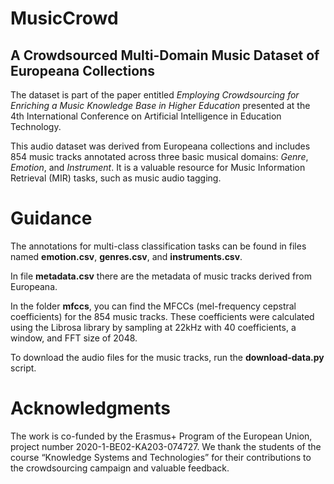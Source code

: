 # MusicCrowd
## A Crowdsourced Multi-Domain Music Dataset of Europeana Collections

The dataset is part of the paper entitled *Employing Crowdsourcing for Enriching a Music Knowledge Base in Higher Education* presented at the 4th International Conference on Artificial Intelligence in Education Technology.

This audio dataset was derived from Europeana collections and includes 854 music tracks annotated across three basic musical domains: *Genre*, *Emotion*, and *Instrument*. It is a valuable resource for Music Information Retrieval (MIR) tasks, such as music audio tagging.

# Guidance
The annotations for multi-class classification tasks can be found in files named **emotion.csv**, **genres.csv**, and **instruments.csv**.
 
In file **metadata.csv** there are the metadata of music tracks derived from Europeana.

In the folder **mfccs**, you can find the MFCCs (mel-frequency cepstral coefficients) for the 854 music tracks. These coefficients were calculated using the Librosa library by sampling at 22kHz with 40 coefficients, a window, and FFT size of 2048.

To download the audio files for the music tracks, run the **download-data.py** script.
# Acknowledgments

The work is co-funded by the Erasmus+ Program of the European Union, project number 2020-1-BE02-KA203-074727. We thank the students of the course “Knowledge Systems and Technologies” for their contributions to the crowdsourcing campaign and valuable feedback.
